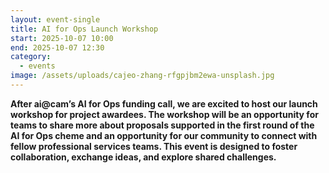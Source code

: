 ```yaml
---
layout: event-single
title: AI for Ops Launch Workshop
start: 2025-10-07 10:00
end: 2025-10-07 12:30
category:
  - events
image: /assets/uploads/cajeo-zhang-rfgpjbm2ewa-unsplash.jpg
---
```

**After ai@cam’s AI for Ops funding call, we are excited to host our launch workshop for project awardees. The workshop will be an opportunity for teams to share more about proposals supported in the first round of the AI for Ops cheme and an opportunity for our community to connect with fellow professional services teams. This event is designed to foster collaboration, exchange ideas, and explore shared challenges.**